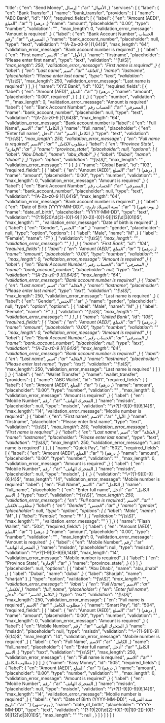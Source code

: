 
"title": {
"en": "Send Money",
إرسال " :"ar"
"اﻷموال
,}
"services": [
{
"label": {
"en": "Bank Transfer"
,}
"name": "bank_transfer",
"providers": [
{
"name": "ABC Bank",
"id": "101",
"required_fields": [
{
"label": {
"en": "Amount (AED)",
المبلغ" :"ar"
") (درهم
,}
"name": "amount",
"placeholder": "0.00",
"type": "number",
"validation": ""
,
"max_length": 0,
"validation_error_message": "Amount is required"
,}
{
"label": {
"en": "Bank Account Number",
الحساب
رقم" :"ar"
"المصرفي
,}
"name": "bank_account_number",
"placeholder": null,
"type": "text",
"validation": "^[A-Za-z0-9 ]{1,64}$",
"max_length": "64",
"validation_error_message": "Bank account number is
required"
,}
{
"label": {
"en": "First name",
اﻻسم" :"ar"
"اﻷول
,}
"name": "firstname",
"placeholder": "Please enter first name",
"type": "text",
"validation": "^[\\s\\S]*",
"max_length": 250,
"validation_error_message": "First name is required"
,}
{
"label": {
"en": "Last name",
اسم" :"ar"
"العائلة
,}
"name": "lastname",
"placeholder": "Please enter last name",
"type": "text",
"validation": "^[\\s\\S]*",
"max_length": 250,
"validation_error_message": "Last name is required"
}
]
,}
{
"name": "XYZ Bank",
"id": "102",
"required_fields": [
{
"label": {
"en": "Amount (AED)",
المبلغ" :"ar"
") (درهم
,}
"name": "amount",
"placeholder": "0.00",
required"
,}
{
,}
{
,}
{
"type": "number",
"validation": ""
,
"max_length": 0,
"validation_error_message": "Amount is required"
"label": {
"en": "Bank Account Number",
الحساب
رقم" :"ar"
"المصرفي
,}
"name": "bank_account_number",
"placeholder": null,
"type": "text",
"validation": "^[A-Za-z0-9 ]{1,64}$",
"max_length": "64",
"validation_error_message": "Bank account number is
"label": {
"en": "Full Name",
اﻻسم" :"ar"
"الكامل
,}
"name": "full_name",
"placeholder": {
"en": "Enter full name",
أدخل" :"ar"
"الكامل
اﻻسم
,}
"type": "text",
"validation": "^[\\s\\S]*",
"max_length": 250,
"validation_error_message": {
"en": "Full name is required",
اﻻسم" :"ar"
" مطلوب
الكامل
}
"label": {
"en": "Province State",
"اﻹمارة" :"ar"
,}
"name": "province_state",
"placeholder": null,
"options": [
{
"label": "Abu Dhabi",
"name": "abu_dhabi"
,}
{
"label": "Dubai",
"name": "dubai"
}
,]
"type": "option",
"validation": "^[\\s\\S]*",
"max_length": ""
,
"validation_error_message": ""
}
]
,}
{
"name": "Global Bank",
"id": "103",
"required_fields": [
{
"label": {
"en": "Amount (AED)",
المبلغ" :"ar"
") (درهم
,}
"name": "amount",
"placeholder": "0.00",
"type": "number",
"validation": ""
,
"max_length": 0,
"validation_error_message": "Amount is required"
,}
{
"label": {
"en": "Bank Account Number",
الحساب
رقم" :"ar"
"المصرفي
,}
"name": "bank_account_number",
"placeholder": null,
"type": "text",
"validation": "^[A-Za-z0-9 ]{1,64}$",
"max_length": "64",
"validation_error_message": "Bank account number is
required"
,}
{
"label": {
"en": "Date of Birth (YYYY-MM-DD)",
-سنة
الميﻼد
تاريخ" :"ar"
") (يوم-شهر
,}
"name": "date_of_birth",
"placeholder": "YYYY-MM-DD",
"type": "text",
"validation":
"^(?:19|20)\\d{2}-(0[1-9]|1[0-2])-(0[1-9]|[12]\\d|3[01])$",
"max_length": ""
,
"validation_error_message": "Date of birth is required"
,}
{
"label": {
"en": "Gender",
"الجنس" :"ar"
,}
"name": "gender",
"placeholder": null,
"type": "option",
"options": [
{
"label": "Male",
"name": "M"
,}
{
"label": "Female",
"name": "F"
}
,]
"validation": "^[\\s\\S]*",
"max_length": ""
,
"validation_error_message": ""
}
]
,}
{
"name": "First Bank",
"id": "104",
"required_fields": [
{
"label": {
"en": "Amount (AED)",
المبلغ" :"ar"
") (درهم
,}
"name": "amount",
"placeholder": "0.00",
"type": "number",
"validation": ""
,
"max_length": 0,
"validation_error_message": "Amount is required"
,}
{
"label": {
"en": "Bank Account Number",
الحساب
رقم" :"ar"
"المصرفي
,}
"name": "bank_account_number",
"placeholder": null,
"type": "text",
"validation": "^[A-Za-z0-9 ]{1,64}$",
"max_length": "64",
"validation_error_message": "Bank account number is
required"
,}
{
"label": {
"en": "Last name",
اسم" :"ar"
"العائلة
,}
"name": "lastname",
"placeholder": "Please enter last name",
"type": "text",
"validation": "^[\\s\\S]*",
"max_length": 250,
"validation_error_message": "Last name is required"
,}
{
"label": {
"en": "Gender",
"الجنس" :"ar"
,}
"name": "gender",
"placeholder": null,
"type": "option",
"options": [
{
"label": "Male",
"name": "M"
,}
{
"label": "Female",
"name": "F"
}
,]
"validation": "^[\\s\\S]*",
"max_length": ""
,
"validation_error_message": ""
}
]
,}
{
"name": "United Bank",
"id": "105",
"required_fields": [
{
"label": {
"en": "Amount (AED)",
المبلغ" :"ar"
") (درهم
,}
"name": "amount",
"placeholder": "0.00",
"type": "number",
"validation": ""
,
"max_length": 0,
"validation_error_message": "Amount is required"
,}
{
"label": {
"en": "Bank Account Number",
الحساب
رقم" :"ar"
"المصرفي
,}
"name": "bank_account_number",
"placeholder": null,
"type": "text",
"validation": "^[A-Za-z0-9 ]{1,64}$",
"max_length": "64",
"validation_error_message": "Bank account number is
required"
,}
{
"label": {
"en": "Last name",
اسم" :"ar"
"العائلة
,}
"name": "lastname",
"placeholder": "Please enter last name",
"type": "text",
"validation": "^[\\s\\S]*",
"max_length": 250,
"validation_error_message": "Last name is required"
}
]
}
]
,}
{
"label": {
"en": "Wallet Transfer"
,}
"name": "wallet_transfer",
"providers": [
{
"name": "ABC Wallet",
"id": "501",
"required_fields": [
{
"label": {
"en": "Amount (AED)",
المبلغ" :"ar"
") (درهم
,}
"name": "amount",
"placeholder": "0.00",
"type": "number",
"validation": ""
,
"max_length": 0,
"validation_error_message": "Amount is required"
,}
{
"label": {
"en": "Mobile Number",
رقم" :"ar"
"المتحرك
الهاتف
,}
"name": "msisdn",
"placeholder": null,
"type": "msisdn",
"validation": "^\\+?[1-9][0-9]{6,14}$",
"max_length": "14",
"validation_error_message": "Mobile number is required"
,}
{
"label": {
"en": "First name",
اﻻسم" :"ar"
"اﻷول
,}
"name": "firstname",
"placeholder": "Please enter first name",
"type": "text",
"validation": "^[\\s\\S]*",
"max_length": 250,
"validation_error_message": "First name is required"
,}
{
"label": {
"en": "Last name",
اسم" :"ar"
"العائلة
,}
"name": "lastname",
"placeholder": "Please enter last name",
"type": "text",
"validation": "^[\\s\\S]*",
"max_length": 250,
"validation_error_message": "Last name is required"
}
]
,}
{
"name": "Quick Pay",
"id": "502",
"required_fields": [
{
"label": {
"en": "Amount (AED)",
المبلغ" :"ar"
") (درهم
,}
"name": "amount",
"placeholder": "0.00",
"type": "number",
"validation": ""
,
"max_length": 0,
"validation_error_message": "Amount is required"
,}
{
"label": {
"en": "Mobile Number",
رقم" :"ar"
"المتحرك
الهاتف
,}
"name": "msisdn",
"placeholder": null,
"type": "msisdn",
,}
{
,}
{
"validation": "^\\+?[1-9][0-9]{6,14}$",
"max_length": "14",
"validation_error_message": "Mobile number is required"
"label": {
"en": "Full Name",
اﻻسم" :"ar"
"الكامل
,}
"name": "full_name",
"placeholder": {
"en": "Enter full name",
أدخل" :"ar"
"الكامل
اﻻسم
,}
"type": "text",
"validation": "^[\\s\\S]*",
"max_length": 250,
"validation_error_message": {
"en": "Full name is required",
اﻻسم" :"ar"
" مطلوب
الكامل
}
"label": {
"en": "Gender",
"الجنس" :"ar"
,}
"name": "gender",
"placeholder": null,
"type": "option",
"options": [
{
"label": "Male",
"name": "M"
,}
{
"label": "Female",
"name": "F"
}
,]
"validation": "^[\\s\\S]*",
"max_length": ""
,
"validation_error_message": ""
}
]
,}
{
"name": "Flash Wallet",
"id": "503",
"required_fields": [
{
"label": {
"en": "Amount (AED)",
المبلغ" :"ar"
") (درهم
,}
"name": "amount",
"placeholder": "0.00",
"type": "number",
"validation": ""
,
"max_length": 0,
"validation_error_message": "Amount is required"
,}
{
"label": {
"en": "Mobile Number",
رقم" :"ar"
"المتحرك
الهاتف
,}
"name": "msisdn",
"placeholder": null,
"type": "msisdn",
"validation": "^\\+?[1-9][0-9]{6,14}$",
"max_length": "14",
"validation_error_message": "Mobile number is required"
,}
{
"label": {
"en": "Province State",
"اﻹمارة" :"ar"
,}
"name": "province_state",
,}
{
}
]
,}
"placeholder": null,
"options": [
{
"label": "Abu Dhabi",
"name": "abu_dhabi"
,}
{
"label": "Dubai",
"name": "dubai"
,}
{
"label": "Sharjah",
"name": "sharjah"
}
,]
"type": "option",
"validation": "^[\\s\\S]*",
"max_length": ""
,
"validation_error_message": ""
"label": {
"en": "Full Name",
اﻻسم" :"ar"
"الكامل
,}
"name": "full_name",
"placeholder": {
"en": "Enter full name",
أدخل" :"ar"
"الكامل
اﻻسم
,}
"type": "text",
"validation": "^[\\s\\S]*",
"max_length": 250,
"validation_error_message": {
"en": "Full name is required",
اﻻسم" :"ar"
" مطلوب
الكامل
}
{
"name": "Smart Pay",
"id": "504",
"required_fields": [
{
"label": {
"en": "Amount (AED)",
المبلغ" :"ar"
") (درهم
,}
"name": "amount",
"placeholder": "0.00",
"type": "number",
"validation": ""
,
"max_length": 0,
"validation_error_message": "Amount is required"
,}
{
"label": {
"en": "Mobile Number",
رقم" :"ar"
"المتحرك
الهاتف
,}
"name": "msisdn",
"placeholder": null,
"type": "msisdn",
"validation": "^\\+?[1-9][0-9]{6,14}$",
"max_length": "14",
"validation_error_message": "Mobile number is required"
,}
{
"label": {
"en": "Full Name",
اﻻسم" :"ar"
"الكامل
,}
"name": "full_name",
"placeholder": {
"en": "Enter full name",
أدخل" :"ar"
"الكامل
اﻻسم
,}
"type": "text",
"validation": "^[\\s\\S]*",
"max_length": 250,
"validation_error_message": {
"en": "Full name is required",
اﻻسم" :"ar"
" مطلوب
الكامل
}
}
]
,}
{
"name": "Easy Money",
"id": "505",
"required_fields": [
{
"label": {
"en": "Amount (AED)",
المبلغ" :"ar"
") (درهم
,}
"name": "amount",
"placeholder": "0.00",
"type": "number",
"validation": ""
,
"max_length": 0,
"validation_error_message": "Amount is required"
,}
{
"label": {
"en": "Mobile Number",
رقم" :"ar"
"المتحرك
الهاتف
,}
"name": "msisdn",
"placeholder": null,
"type": "msisdn",
"validation": "^\\+?[1-9][0-9]{6,14}$",
"max_length": "14",
"validation_error_message": "Mobile number is required"
,}
{
"label": {
"en": "Date of Birth (YYYY-MM-DD)",
-سنة
الميﻼد
تاريخ" :"ar"
") (يوم-شهر
},
"name": "date_of_birth",
"placeholder": "YYYY-MM-DD",
"type": "text",
"validation":
"^(?:19|20)\\d{2}-(0[1-9]|1[0-2])-(0[1-9]|[12]\\d|3[01])$",
"max_length": ""
"": null
,
}
]
}
]
}
]
}
